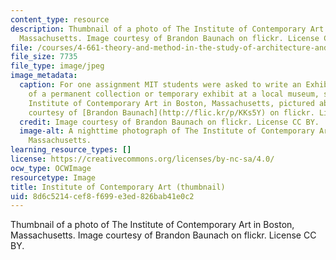 ```yaml
---
content_type: resource
description: Thumbnail of a photo of The Institute of Contemporary Art in Boston,
  Massachusetts. Image courtesy of Brandon Baunach on flickr. License CC BY.
file: /courses/4-661-theory-and-method-in-the-study-of-architecture-and-art-fall-2015/8d6c5214cef8f699e3ed826bab41e0c2_4-661f15-th.jpg
file_size: 7735
file_type: image/jpeg
image_metadata:
  caption: For one assignment MIT students were asked to write an Exhibition Review
    of a permanent collection or temporary exhibit at a local museum, such as The
    Institute of Contemporary Art in Boston, Massachusetts, pictured above. (Image
    courtesy of [Brandon Baunach](http://flic.kr/p/KKs5Y) on flickr. License CC BY.)
  credit: Image courtesy of Brandon Baunach on flickr. License CC BY.
  image-alt: A nighttime photograph of The Institute of Contemporary Art in Boston,
    Massachusetts.
learning_resource_types: []
license: https://creativecommons.org/licenses/by-nc-sa/4.0/
ocw_type: OCWImage
resourcetype: Image
title: Institute of Contemporary Art (thumbnail)
uid: 8d6c5214-cef8-f699-e3ed-826bab41e0c2
---
```

Thumbnail of a photo of The Institute of Contemporary Art in Boston, Massachusetts. Image courtesy of Brandon Baunach on flickr. License CC BY.